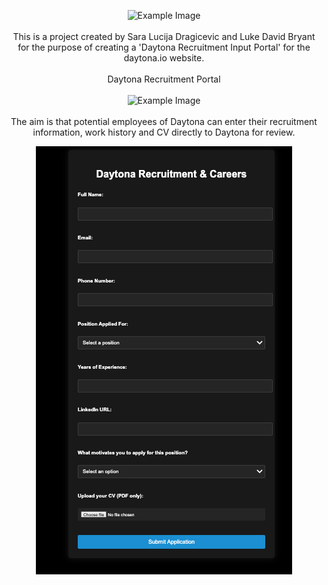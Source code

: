 <div align="center">

![Example Image](https://mma.prnewswire.com/media/2354935/Daytona_logotype_black_Logo.jpg?p=facebook>)
<br>
<br>
This is a project created by Sara Lucija Dragicevic and Luke David Bryant for the purpose of creating a 'Daytona Recruitment Input Portal' for the daytona.io website. 
<br>
<br>
Daytona Recruitment Portal
<br>
<br>
![Example Image](https://www.datocms-assets.com/103916/1718013622-abstract_new_11_dark.png?auto=compress%2Cformat&fit=crop&h=380&w=760>)
<br>
<br>
The aim is that potential employees of Daytona can enter their recruitment information, work history and CV directly to Daytona for review. 
<div align="center">

![Example Image](https://github.com/LDavidBryant/project-porfolio/blob/main/RecruitPortal.png?raw=true>)

